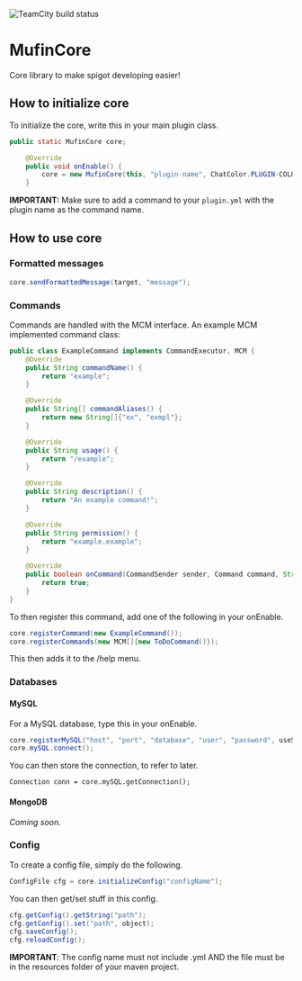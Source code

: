 ![TeamCity build status](https://tc.mufin.live/app/rest/builds/buildType:id:MufinCore_Build/statusIcon.svg)

# MufinCore
 Core library to make spigot developing easier!

## How to initialize core

To initialize the core, write this in your main plugin class.

```java
public static MufinCore core;

    @Override
    public void onEnable() {
        core = new MufinCore(this, "plugin-name", ChatColor.PLUGIN-COLOR, "plugin-prefix");
    }
```

**IMPORTANT:** Make sure to add a command to your `plugin.yml` with the plugin name as the command name.

## How to use core

### Formatted messages

```java
core.sendFormattedMessage(target, "message");
```

### Commands

Commands are handled with the MCM interface. An example MCM implemented command class:

```java
public class ExampleCommand implements CommandExecutor, MCM {
    @Override
    public String commandName() {
        return "example";
    }

    @Override
    public String[] commandAliases() {
        return new String[]{"ex", "exmpl"};
    }

    @Override
    public String usage() {
        return "/example";
    }

    @Override
    public String description() {
        return "An example command!";
    }

    @Override
    public String permission() {
        return "example.example";
    }

    @Override
    public boolean onCommand(CommandSender sender, Command command, String label, String[] args) {
        return true;
    }
}
```

To then register this command, add one of the following in your onEnable.

```java
core.registerCommand(new ExampleCommand());
core.registerCommands(new MCM[]{new ToDoCommand()});
```

This then adds it to the /help menu.

### Databases

#### MySQL

For a MySQL database, type this in your onEnable.

```java
core.registerMySQL("host", "port", "database", "user", "password", useSSL);
core.mySQL.connect();
```

You can then store the connection, to refer to later.

```
Connection conn = core.mySQL.getConnection();
```

#### MongoDB

*Coming soon.*

### Config

To create a config file, simply do the following.

```java
ConfigFile cfg = core.initializeConfig("configName");
```

You can then get/set stuff in this config.

```java
cfg.getConfig().getString("path");
cfg.getConfig().set("path", object);
cfg.saveConfig();
cfg.reloadConfig();
```

**IMPORTANT**: The config name must not include .yml AND the file must be in the resources folder of your maven project.
